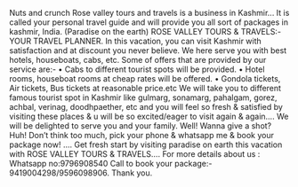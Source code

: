 Nuts and crunch
Rose valley tours and travels is a business in Kashmir... It is called your personal travel guide and will provide you all sort of packages in kashmir, India. (Paradise on the earth)
ROSE VALLEY TOURS & TRAVELS:-YOUR TRAVEL PLANNER.
In this vacation, you can visit Kashmir with satisfaction and at discount you never believe. We here serve you with best hotels, houseboats, cabs, etc. 
Some of offers that are provided by our service are:-
•	Cabs to different tourist spots will be provided.
•	Hotel rooms, houseboat rooms at cheap rates will be offered.
•	Gondola tickets, Air tickets, Bus tickets at reasonable price.etc
We will take you to different famous tourist spot in Kashmir like gulmarg, sonamarg, pahalgam, gorez, achbal, verinag, doodhpaether, etc and you will feel so fresh & satisfied  by visiting these places & u will be so excited/eager  to visit again & again….
We will be delighted to serve you and your family. Well! Wanna give a shot? Huh! Don’t think too much, pick your phone & whatsapp me & book your package now! …. Get fresh start by visiting paradise on earth this vacation with ROSE VALLEY TOURS & TRAVELS….
For more details about us : 
Whatsapp no:9796908540
Call to book your package:- 9419004298/9596098906.
Thank you.                   
